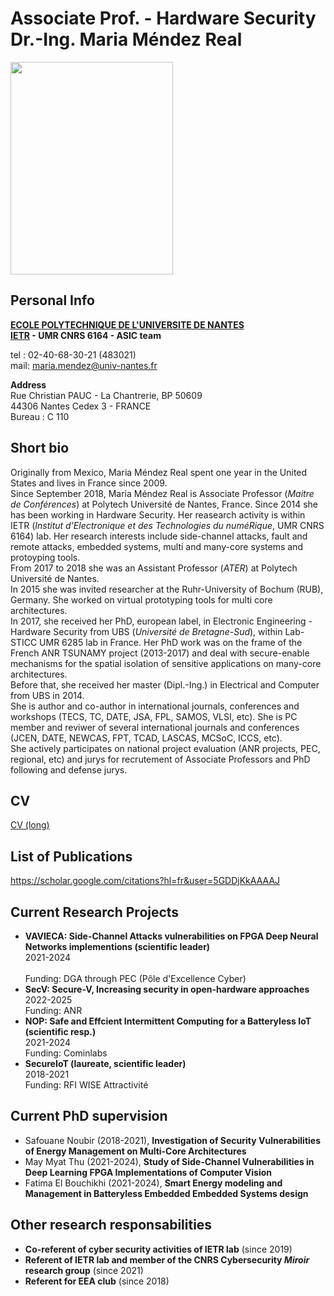Associate Prof. - Hardware Security <br/>
Dr.-Ing. Maria Méndez Real
============

<img src="/PXL_20210629_160141244.PORTRAIT.jpg" width="260" height="340" /> 

Personal Info
-----

**[ECOLE POLYTECHNIQUE DE L'UNIVERSITE DE NANTES](https://www.univ-nantes.fr/)**<br/>
**[IETR](https://www.ietr.fr/?lang=en) - UMR CNRS 6164 - ASIC team**

tel : 02-40-68-30-21 (483021)<br/>
mail: maria.mendez@univ-nantes.fr

**Address**<br/>
Rue Christian PAUC - La Chantrerie, BP 50609<br/>
44306 Nantes Cedex 3 - FRANCE<br/>
Bureau : C 110

Short bio
-------
Originally from Mexico, Maria Méndez Real spent one year in the United States and lives in France since 2009.<br/>
Since September 2018, Maria Méndez Real is Associate Professor (*Maitre de Conférences*) at Polytech Université de Nantes, France. Since 2014 she has been working in Hardware Security. Her reasearch activity is within IETR (*Institut d’Electronique et des Technologies du numéRique*, UMR CNRS 6164) lab. Her research interests include side-channel attacks, fault and remote attacks, embedded systems, multi and many-core systems and protoyping tools.<br/>
From 2017 to 2018 she was an Assistant Professor (*ATER*) at Polytech Université de Nantes.<br/>
In 2015 she was invited researcher at the Ruhr-University of Bochum (RUB), Germany. She worked on virtual prototyping tools for multi core architectures.<br/>
In 2017, she received her PhD, european label, in Electronic Engineering - Hardware Security from UBS (*Université de Bretagne-Sud*), within Lab-STICC UMR 6285 lab in France. Her PhD work was on the frame of the French ANR TSUNAMY project (2013-2017) and deal with secure-enable mechanisms for the spatial isolation of sensitive applications on many-core architectures.<br/>
Before that, she received her master (Dipl.-Ing.) in Electrical and Computer from UBS in 2014.<br/>
She is author and co-author in international journals, conferences and workshops (TECS, TC, DATE, JSA, FPL, SAMOS, VLSI, etc). She is PC member and reviwer of several international journals and conferences (JCEN, DATE, NEWCAS, FPT, TCAD, LASCAS, MCSoC, ICCS, etc).<br/>
She actively participates on national project evaluation (ANR projects, PEC, regional, etc) and jurys for recrutement of Associate Professors and PhD following and defense jurys.


CV
-------

[CV (long)](/CV_2021_long.pdf)

List of Publications
-------
https://scholar.google.com/citations?hl=fr&user=5GDDjKkAAAAJ

Current Research Projects
-------
- **VAVIECA: Side-Channel Attacks vulnerabilities on FPGA Deep Neural Networks implementions (scientific leader)**<br/>
  2021-2024<br/><br/>
  Funding: DGA through PEC (Pôle d'Excellence Cyber)<br/>
- **SecV: Secure-V, Increasing security in open-hardware approaches** <br/>
  2022-2025<br/>
  Funding: ANR <br/>
- **NOP: Safe and Effcient Intermittent Computing for a Batteryless IoT (scientific resp.)**<br/>
  2021-2024<br/>
  Funding: Cominlabs<br/>
- **SecureIoT (laureate, scientific leader)**<br/>
  2018-2021<br/>
  Funding: RFI WISE Attractivité
  
Current PhD supervision
-------
- Safouane Noubir (2018-2021), **Investigation of Security Vulnerabilities of Energy Management on Multi-Core Architectures**
- May Myat Thu (2021-2024), **Study of Side-Channel Vulnerabilities in Deep Learning FPGA Implementations of Computer Vision**
- Fatima El Bouchikhi (2021-2024), **Smart Energy modeling and Management in Batteryless Embedded Embedded Systems design**

Other research responsabilities
-------
- **Co-referent of cyber security activities of IETR lab** (since 2019)
- **Referent of IETR lab and member of the CNRS Cybersecurity _Miroir_ research group** (since 2021)
- **Referent for EEA club** (since 2018)
